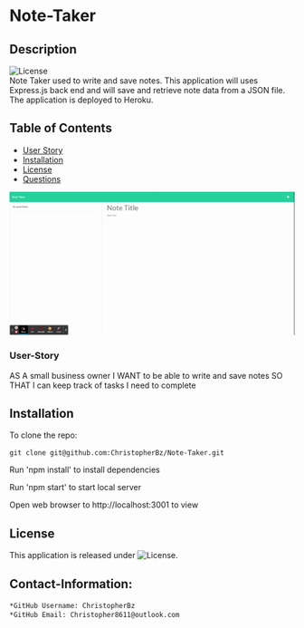 # Note-Taker

## Description
  ![License](https://img.shields.io/badge/License-MIT-blue.svg "License Badge")  
Note Taker used to write and save notes. This application will uses Express.js back end and will save and retrieve note data from a JSON file.
The application is deployed to Heroku.

## Table of Contents
- [User Story](#User-Story)
- [Installation](#installation)
- [License](#license)
- [Questions](#Contact-Information)  

![Screenshot](https://github.com/ChristopherBz/Note-Taker/blob/c0845a37c1f424cf5f9e62e000c46b5a32b7885c/Notes/Note%20Taker.gif)

### User-Story

AS A small business owner
I WANT to be able to write and save notes
SO THAT I can keep track of tasks I need to complete


## Installation

To clone the repo:
```
git clone git@github.com:ChristopherBz/Note-Taker.git
``` 
Run 'npm install' to install dependencies

Run 'npm start' to start local server

Open web browser to http://localhost:3001 to view

## License

This application is released under ![License](https://img.shields.io/badge/License-MIT-blue.svg "License Badge").


## Contact-Information:
    *GitHub Username: ChristopherBz
    *GitHub Email: Christopher8611@outlook.com
